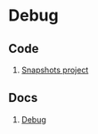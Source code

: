 # Debug

## Code

1. [Snapshots project](https://github.com/academind/react-complete-guide-code/tree/07-debugging)

## Docs

1. [Debug](Debug.md)
